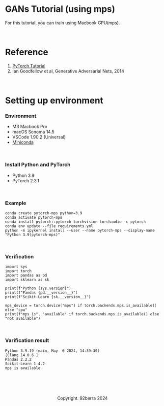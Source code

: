 # GANs Tutorial (using mps)

For this tutorial, you can train using Macbook GPU(mps).

<br/>

# Reference

1. <a href='https://pytorch.org/tutorials/'>PyTorch Tutorial</a>
2. Ian Goodfellow et al, Generative Adversarial Nets, 2014

<br/>

# Setting up environment

### Environment
- M3 Macbook Pro 
- macOS Sonoma 14.5
- VSCode 1.90.2 (Universal)
- <a href='https://docs.conda.io/projects/conda/en/latest/user-guide/install/macos.html'>Miniconda</a>

<br/>

### Install Python and PyTorch

- Python 3.9
- PyTorch 2.3.1

<br/>

### Example

```
conda create pytorch-mps python=3.9
conda activate pytorch-mps
conda install pytorch::pytorch torchvision torchaudio -c pytorch
conda env update --file requirements.yml
python -m ipykernel install --user --name pytorch-mps --display-name "Python 3.9(pytorch-mps)"
```

<br/>

### Verification

```
import sys
import torch
import pandas as pd
import sklearn as sk

print(f"Python {sys.version}")
print(f"Pandas {pd.__version__}")
print(f"Scikit-Learn {sk.__version__}")

mps_device = torch.device("mps") if torch.backends.mps.is_available() else "cpu"
print(f"mps is", "available" if torch.backends.mps.is_available() else "not available")
```

<br/>

### Varification result

```
Python 3.9.19 (main, May  6 2024, 14:39:30) 
[Clang 14.0.6 ]
Pandas 2.2.2
Scikit-Learn 1.4.2
mps is available
```

<br/>
<br/>
<br/>
<br/>

<div align='center'>
    Copyright. 92berra 2024
</div>